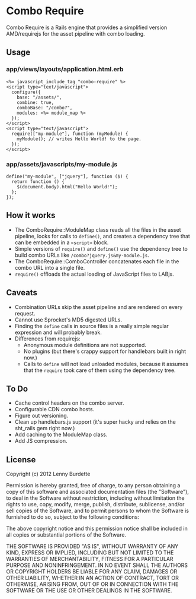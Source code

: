 Combo Require
=============

Combo Require is a Rails engine that provides a simplified version AMD/requirejs for the asset pipeline with combo loading.

Usage
-----

### app/views/layouts/application.html.erb

    <%= javascript_include_tag "combo-require" %>
    <script type="text/javascript">
      configure({
        base: "/assets/",
        combine: true,
        comboBase: "/combo?",
        modules: <%= module_map %>
      });
    </script>
    <script type="text/javascript">
      require(["my-module"], function (myModule) {
        myModule(); // writes Hello World! to the page.
      });
    </script>

### app/assets/javascripts/my-module.js

    define("my-module", ["jquery"], function ($) {
      return function () {
        $(document.body).html("Hello World!");
      };
    });
    
How it works
------------

* The ComboRequire::ModuleMap class reads all the files in the asset pipeline,
looks for calls to `define()`, and creates a dependency tree that can be embedded
in a `<script>` block.
* Simple versions of `require()` and `define()` use the dependency tree to build combo
URLs like `/combo?jquery.js&my-module.js`.
* The ComboRequire::ComboController concatenates each file in the combo URL into a single file.
* `require()` offloads the actual loading of JavaScript files to LABjs.

Caveats
-------

* Combination URLs skip the asset pipeline and are rendered on every request.
* Cannot use Sprocket's MD5 digested URLs.
* Finding the `define` calls in source files is a really simple regular expression
and will probably break.
* Differences from requirejs:
  * Anonymous module definitions are not supported.
  * No plugins (but there's crappy support for handlebars built in right now.)
  * Calls to `define` will not load unloaded modules, because it assumes that the `require`
    took care of them using the dependency tree.

To Do
-----

* Cache control headers on the combo server.
* Configurable CDN combo hosts.
* Figure out versioning.
* Clean up handlebars.js support (it's super hacky and relies on the sht_rails gem right now.)
* Add caching to the ModuleMap class.
* Add JS compression.

License
-------

Copyright (c) 2012 Lenny Burdette

Permission is hereby granted, free of charge, to any person obtaining a copy of this software and associated documentation files (the "Software"), to deal in the Software without restriction, including without limitation the rights to use, copy, modify, merge, publish, distribute, sublicense, and/or sell copies of the Software, and to permit persons to whom the Software is furnished to do so, subject to the following conditions:

The above copyright notice and this permission notice shall be included in all copies or substantial portions of the Software.

THE SOFTWARE IS PROVIDED "AS IS", WITHOUT WARRANTY OF ANY KIND, EXPRESS OR IMPLIED, INCLUDING BUT NOT LIMITED TO THE WARRANTIES OF MERCHANTABILITY, FITNESS FOR A PARTICULAR PURPOSE AND NONINFRINGEMENT. IN NO EVENT SHALL THE AUTHORS OR COPYRIGHT HOLDERS BE LIABLE FOR ANY CLAIM, DAMAGES OR OTHER LIABILITY, WHETHER IN AN ACTION OF CONTRACT, TORT OR OTHERWISE, ARISING FROM, OUT OF OR IN CONNECTION WITH THE SOFTWARE OR THE USE OR OTHER DEALINGS IN THE SOFTWARE.
